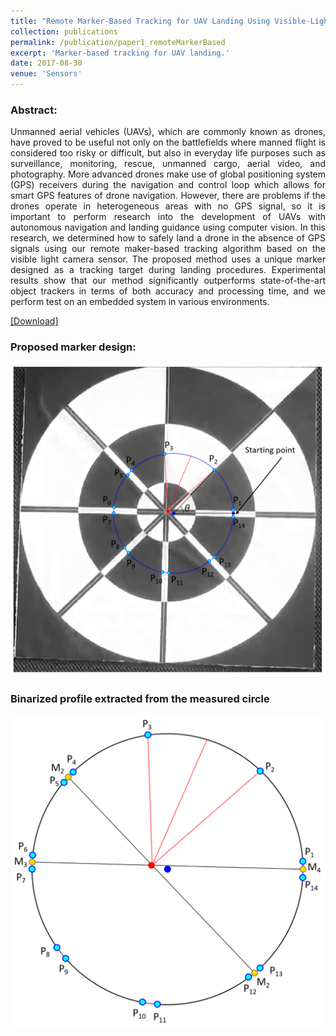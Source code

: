 ```yaml
---
title: "Remote Marker-Based Tracking for UAV Landing Using Visible-Light Camera Sensor"
collection: publications
permalink: /publication/paper1_remoteMarkerBased
excerpt: 'Marker-based tracking for UAV landing.'
date: 2017-08-30
venue: 'Sensors'
---
```

### Abstract:
<div style="text-align: justify"> Unmanned aerial vehicles (UAVs), which are commonly known as drones, have proved to be useful not only on the battlefields where manned flight is considered too risky or difficult, but also in everyday life purposes such as surveillance, monitoring, rescue, unmanned cargo, aerial video, and photography. More advanced drones make use of global positioning system (GPS) receivers during the navigation and control loop which allows for smart GPS features of drone navigation. However, there are problems if the drones operate in heterogeneous areas with no GPS signal, so it is important to perform research into the development of UAVs with autonomous navigation and landing guidance using computer vision. In this research, we determined how to safely land a drone in the absence of GPS signals using our remote maker-based tracking algorithm based on the visible light camera sensor. The proposed method uses a unique marker designed as a tracking target during landing procedures. Experimental results show that our method significantly outperforms state-of-the-art object trackers in terms of both accuracy and processing time, and we perform test on an embedded system in various environments.</div>

[[Download]](https://www.mdpi.com/1424-8220/17/9/1987)

### Proposed marker design: 
![](../images/remotePaper/1.png  "Marker")

### Binarized profile extracted from the measured circle
![](../images/remotePaper/2.png  "Profile")
